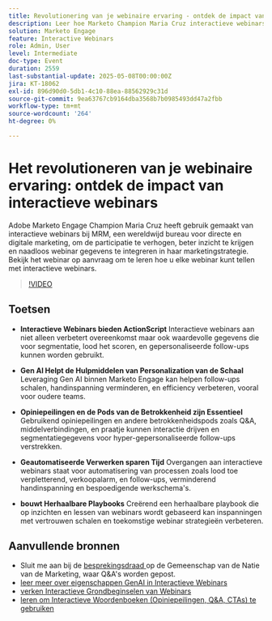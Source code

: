 ```yaml
---
title: Revolutionering van je webinaire ervaring - ontdek de impact van interactieve webinars
description: Leer hoe Marketo Champion Maria Cruz interactieve webinars gebruikt om de betrokkenheid te vergroten, inzicht te krijgen en marketing bij MRM te verbeteren. Kijk nu op aanvraag!
solution: Marketo Engage
feature: Interactive Webinars
role: Admin, User
level: Intermediate
doc-type: Event
duration: 2559
last-substantial-update: 2025-05-08T00:00:00Z
jira: KT-18062
exl-id: 896d90d0-5db1-4c10-88ea-88562929c31d
source-git-commit: 9ea63767cb9164dba3568b7b0985493dd47a2fbb
workflow-type: tm+mt
source-wordcount: '264'
ht-degree: 0%

---
```


# Het revolutioneren van je webinaire ervaring: ontdek de impact van interactieve webinars

Adobe Marketo Engage Champion Maria Cruz heeft gebruik gemaakt van interactieve webinars bij MRM, een wereldwijd bureau voor directe en digitale marketing, om de participatie te verhogen, beter inzicht te krijgen en naadloos webinar gegevens te integreren in haar marketingstrategie. Bekijk het webinar op aanvraag om te leren hoe u elke webinar kunt tellen met interactieve webinars.

>[!VIDEO](https://video.tv.adobe.com/v/3458099/?learn=on&enablevpops)

## Toetsen

* **Interactieve Webinars bieden ActionScript** Interactieve webinars aan niet alleen verbetert overeenkomst maar ook waardevolle gegevens die voor segmentatie, lood het scoren, en gepersonaliseerde follow-ups kunnen worden gebruikt.

* **Gen AI Helpt de Hulpmiddelen van Personalization van de Schaal** Leveraging Gen AI binnen Marketo Engage kan helpen follow-ups schalen, handinspanning verminderen, en efficiency verbeteren, vooral voor oudere teams.

* **Opiniepeilingen en de Pods van de Betrokkenheid zijn Essentieel** Gebruikend opiniepeilingen en andere betrokkenheidspods zoals Q&amp;A, middelverbindingen, en praatje kunnen interactie drijven en segmentatiegegevens voor hyper-gepersonaliseerde follow-ups verstrekken.

* **Geautomatiseerde Verwerken sparen Tijd** Overgangen aan interactieve webinars staat voor automatisering van processen zoals lood toe verpletterend, verkoopalarm, en follow-ups, verminderend handinspanning en bespoedigende werkschema&#39;s.

* **bouwt Herhaalbare Playbooks** Creërend een herhaalbare playbook die op inzichten en lessen van webinars wordt gebaseerd kan inspanningen met vertrouwen schalen en toekomstige webinar strategieën verbeteren.

## Aanvullende bronnen

* Sluit me aan bij de [ besprekingsdraad ](https://nation.marketo.com/t5/product-blogs/on-demand-learn-from-your-peers-revolutionizing-your-webinar/ba-p/356260) op de Gemeenschap van de Natie van de Marketing, waar Q&amp;A&#39;s worden gepost.
* [ leer meer over eigenschappen GenAI in Interactieve Webinars ](https://nation.marketo.com/t5/latest-product-innovations/discover-how-genai-can-elevate-your-upcoming-webinars/ba-p/355055)
* [ verken Interactieve Grondbeginselen van Webinars ](https://experienceleague.adobe.com/nl/docs/marketo/using/product-docs/demand-generation/events/interactive-webinars/interactive-webinars-overview)
* [ leren om Interactieve Woordenboeken (Opiniepeilingen, Q&amp;A, CTAs) te gebruiken ](https://experienceleague.adobe.com/nl/docs/marketo/using/product-docs/demand-generation/events/interactive-webinars/best-practices-for-interactive-webinars)